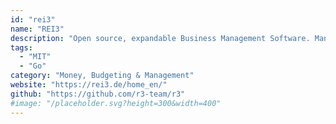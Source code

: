 ```yaml
---
id: "rei3"
name: "REI3"
description: "Open source, expandable Business Management Software. Manage tasks, time, assets and much more."
tags:
  - "MIT"
  - "Go"
category: "Money, Budgeting & Management"
website: "https://rei3.de/home_en/"
github: "https://github.com/r3-team/r3"
#image: "/placeholder.svg?height=300&width=400"
---
```



